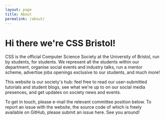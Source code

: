 ```yaml
---
layout: page
title: About
permalink: /about/
---
```


# Hi there we're CSS Bristol!

CSS is the official Computer Science Society at the University of Bristol, run by students, for students. We represent all the students within our department, organise social events and industry talks, run a mentor scheme, advertise jobs openings exclusive to our students, and much more!

This website is our society's hub: feel free to read our user-submitted tutorials and student blogs, see what we're up to on our social media presences, and get updates on society news and events.

To get in touch, please e-mail the relevant committee position below. To report an issue with the website, the source code of which is freely available on GitHub, please submit an issue here. See you around!
